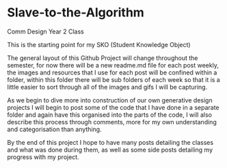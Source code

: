 # Slave-to-the-Algorithm
Comm Design Year 2 Class

This is the starting point for my SKO (Student Knowledge Object)

The general layout of this Github Project will change throughout the semester, for now there will be a new readme.md file for each post weekly, the images and resources that I use for each post will be confined within a folder, within this folder there will be sub folders of each week so that it is a little easier to sort through all of the images and gifs I will be capturing.

As we begin to dive more into construction of our own generative design projects I will begin to post some of the code that I have done in a separate folder and again have this organised into the parts of the code, I will also describe this process through comments, more for my own understanding and categorisation than anything.

By the end of this project I hope to have many posts detailing the classes and what was done during them, as well as some side posts detailing my progress with my project. 

